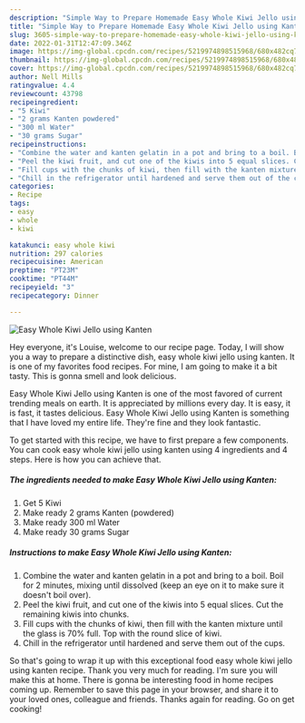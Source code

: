 ```yaml
---
description: "Simple Way to Prepare Homemade Easy Whole Kiwi Jello using Kanten"
title: "Simple Way to Prepare Homemade Easy Whole Kiwi Jello using Kanten"
slug: 3605-simple-way-to-prepare-homemade-easy-whole-kiwi-jello-using-kanten
date: 2022-01-31T12:47:09.346Z
image: https://img-global.cpcdn.com/recipes/5219974898515968/680x482cq70/easy-whole-kiwi-jello-using-kanten-recipe-main-photo.jpg
thumbnail: https://img-global.cpcdn.com/recipes/5219974898515968/680x482cq70/easy-whole-kiwi-jello-using-kanten-recipe-main-photo.jpg
cover: https://img-global.cpcdn.com/recipes/5219974898515968/680x482cq70/easy-whole-kiwi-jello-using-kanten-recipe-main-photo.jpg
author: Nell Mills
ratingvalue: 4.4
reviewcount: 43798
recipeingredient:
- "5 Kiwi"
- "2 grams Kanten powdered"
- "300 ml Water"
- "30 grams Sugar"
recipeinstructions:
- "Combine the water and kanten gelatin in a pot and bring to a boil. Boil for 2 minutes, mixing until dissolved (keep an eye on it to make sure it doesn&#39;t boil over)."
- "Peel the kiwi fruit, and cut one of the kiwis into 5 equal slices. Cut the remaining kiwis into chunks."
- "Fill cups with the chunks of kiwi, then fill with the kanten mixture until the glass is 70% full. Top with the round slice of kiwi."
- "Chill in the refrigerator until hardened and serve them out of the cups."
categories:
- Recipe
tags:
- easy
- whole
- kiwi

katakunci: easy whole kiwi 
nutrition: 297 calories
recipecuisine: American
preptime: "PT23M"
cooktime: "PT44M"
recipeyield: "3"
recipecategory: Dinner

---
```



![Easy Whole Kiwi Jello using Kanten](https://img-global.cpcdn.com/recipes/5219974898515968/680x482cq70/easy-whole-kiwi-jello-using-kanten-recipe-main-photo.jpg)

Hey everyone, it's Louise, welcome to our recipe page. Today, I will show you a way to prepare a distinctive dish, easy whole kiwi jello using kanten. It is one of my favorites food recipes. For mine, I am going to make it a bit tasty. This is gonna smell and look delicious.

Easy Whole Kiwi Jello using Kanten is one of the most favored of current trending meals on earth. It is appreciated by millions every day. It is easy, it is fast, it tastes delicious. Easy Whole Kiwi Jello using Kanten is something that I have loved my entire life. They're fine and they look fantastic.




To get started with this recipe, we have to first prepare a few components. You can cook easy whole kiwi jello using kanten using 4 ingredients and 4 steps. Here is how you can achieve that.

<!--inarticleads1-->

##### The ingredients needed to make Easy Whole Kiwi Jello using Kanten:

1. Get 5 Kiwi
1. Make ready 2 grams Kanten (powdered)
1. Make ready 300 ml Water
1. Make ready 30 grams Sugar




<!--inarticleads2-->

##### Instructions to make Easy Whole Kiwi Jello using Kanten:

1. Combine the water and kanten gelatin in a pot and bring to a boil. Boil for 2 minutes, mixing until dissolved (keep an eye on it to make sure it doesn&#39;t boil over).
1. Peel the kiwi fruit, and cut one of the kiwis into 5 equal slices. Cut the remaining kiwis into chunks.
1. Fill cups with the chunks of kiwi, then fill with the kanten mixture until the glass is 70% full. Top with the round slice of kiwi.
1. Chill in the refrigerator until hardened and serve them out of the cups.




So that's going to wrap it up with this exceptional food easy whole kiwi jello using kanten recipe. Thank you very much for reading. I'm sure you will make this at home. There is gonna be interesting food in home recipes coming up. Remember to save this page in your browser, and share it to your loved ones, colleague and friends. Thanks again for reading. Go on get cooking!
